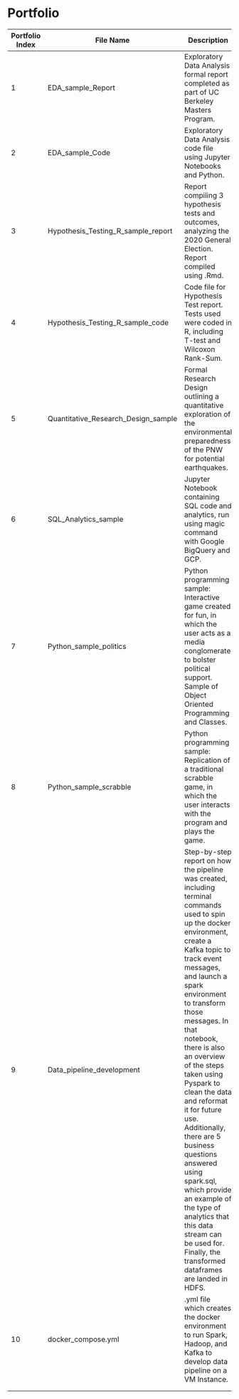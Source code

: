 # Portfolio

| Portfolio Index | File Name                           | Description                                                                                                                                                                                                                                                                                                                                                                                                                                                                                                                                                                               |
|-----------------|-------------------------------------|-------------------------------------------------------------------------------------------------------------------------------------------------------------------------------------------------------------------------------------------------------------------------------------------------------------------------------------------------------------------------------------------------------------------------------------------------------------------------------------------------------------------------------------------------------------------------------------------|
| 1               | EDA_sample_Report                   | Exploratory Data Analysis formal report completed as part of UC Berkeley Masters Program.                                                                                                                                                                                                                                                                                                                                                                                                                                                                                                 |
| 2               | EDA_sample_Code                     | Exploratory Data Analysis code file using Jupyter Notebooks and Python.                                                                                                                                                                                                                                                                                                                                                                                                                                                                                                                   |
| 3               | Hypothesis_Testing_R_sample_report  | Report compiling 3 hypothesis tests and outcomes, analyzing the 2020 General Election. Report compiled using .Rmd.                                                                                                                                                                                                                                                                                                                                                                                                                                                                        |
| 4               | Hypothesis_Testing_R_sample_code    | Code file for Hypothesis Test report. Tests used were coded in R, including T-test and Wilcoxon Rank-Sum.                                                                                                                                                                                                                                                                                                                                                                                                                                                                                 |
| 5               | Quantitative_Research_Design_sample | Formal Research Design outlining a quantitative exploration of the environmental preparedness of the PNW for potential earthquakes.                                                                                                                                                                                                                                                                                                                                                                                                                                                       |
| 6               | SQL_Analytics_sample                | Jupyter Notebook containing SQL code and analytics, run using magic command with Google BigQuery and GCP.                                                                                                                                                                                                                                                                                                                                                                                                                                                                                 |
| 7               | Python_sample_politics              | Python programming sample: Interactive game created for fun, in which the user acts as a media conglomerate to bolster political support. Sample of Object Oriented Programming and Classes.                                                                                                                                                                                                                                                                                                                                                                                              |
| 8               | Python_sample_scrabble              | Python programming sample: Replication of a traditional scrabble game, in which the user interacts with the program and plays the game.                                                                                                                                                                                                                                                                                                                                                                                                                                                   |
| 9               | Data_pipeline_development           | Step-by-step report on how the pipeline was created, including terminal commands used to spin up the docker environment, create a Kafka topic to track event messages, and launch a spark environment to transform those messages. In that notebook, there is also an overview of the steps taken using Pyspark to clean the data and reformat it for future use. Additionally, there are 5 business questions answered using spark.sql, which provide an example of the type of analytics that this data stream can be used for. Finally, the transformed dataframes are landed in HDFS. |
| 10              | docker_compose.yml                  | .yml file which creates the docker environment to run Spark, Hadoop, and Kafka to develop data pipeline on a VM Instance.                                                                                                                                                                                                                                                                                                                                                                                                                                                                 |
|                 |                                     |                                                                                                                                                                                                                                                                                                                                                                                                                                                                                                                                                                                           |
|                 |                                     |                                                                                                                                                                                                                                                                                                                                                                                                                                                                                                                                                                                           |
